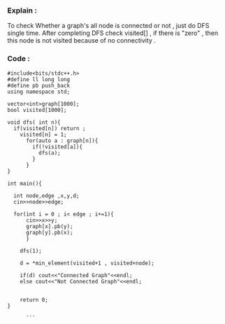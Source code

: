 ### Explain :

To check Whether a graph's all node is  connected or not , just do DFS single time.
After completing DFS check visited[] , if there is "zero" , then this node is not visited
because of no connectivity . 
  
### Code : 

```
#include<bits/stdc++.h>
#define ll long long
#define pb push_back
using namespace std;
      
vector<int>graph[1000];
bool visited[1000];
      
void dfs( int n){
  if(visited[n]) return ;
    visited[n] = 1;
      for(auto a : graph[n]){
        if(!visited[a]){
          dfs(a);
        }
      }
}

int main(){

  int node,edge ,x,y,d;
  cin>>node>>edge;

  for(int i = 0 ; i< edge ; i+=1){
      cin>>x>>y;
      graph[x].pb(y);
      graph[y].pb(x);
      }
    
    dfs(1);

    d = *min_element(visited+1 , visited+node);

    if(d) cout<<"Connected Graph"<<endl;
    else cout<<"Not Connected Graph"<<endl;


    return 0;
}
      
      ```
